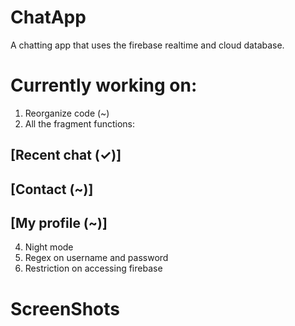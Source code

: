 # ChatApp
A chatting app that uses the firebase realtime and cloud database.

# Currently working on:

1. Reorganize code (~)
2. All the fragment functions: 
## [Recent chat (✓)]
## [Contact (~)]
## [My profile (~)]
4. Night mode
5. Regex on username and password
6. Restriction on accessing firebase


# ScreenShots
